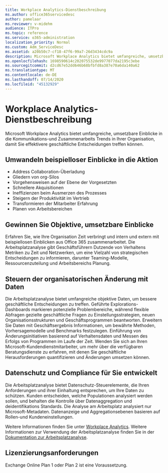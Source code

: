 ```yaml
---
title: Workplace Analytics-Dienstbeschreibung
ms.author: office365servicedesc
author: pamelaar
ms.reviewer: v-midehm
audience: ITPro
ms.topic: reference
ms.service: o365-administration
localization_priority: Normal
ms.custom: Adm_ServiceDesc
ms.assetid: a20b50c7-cf18-47f6-99a7-26d3434cdc9a
description: Microsoft Workplace Analytics bietet umfangreiche, umsetzbare Einblicke in die Kommunikations-und Zusammenarbeits Trends in Ihrer Organisation, damit Sie effektivere geschäftliche Entscheidungen treffen können.
ms.openlocfilehash: 1698590614c202075532de9977077da2195c3ebe
ms.sourcegitcommit: d2cd67e52dd646b68bfbfd8a387e70a6da140a62
ms.translationtype: MT
ms.contentlocale: de-DE
ms.lasthandoff: 07/14/2020
ms.locfileid: "45132929"
---
```

# <a name="workplace-analytics-service-description"></a>Workplace Analytics-Dienstbeschreibung

Microsoft Workplace Analytics bietet umfangreiche, umsetzbare Einblicke in die Kommunikations-und Zusammenarbeits Trends in Ihrer Organisation, damit Sie effektivere geschäftliche Entscheidungen treffen können.

## <a name="transform-unprecedented-insights-into-action"></a>Umwandeln beispielloser Einblicke in die Aktion

* Address Collaboration-Überladung
* Gliedern von org-Silos
* Vorgehensweisen auf der Ebene der Vorgesetzten
* Schnellere Akquisitionen
* Ineffizienzen beim Ausmerzen des Prozesses
* Steigern der Produktivität im Vertrieb
* Transformieren der Mitarbeiter Erfahrung
* Planen von Arbeitsbereichen

## <a name="gain-objective-actionable-insights"></a>Gewinnen Sie Objektive, umsetzbare Einblicke

Erfahren Sie, wie Ihre Organisation Zeit verbringt und intern und extern mit beispiellosen Einblicken aus Office 365 zusammenarbeitet. Die Arbeitsplatzanalyse gibt Geschäftsführern Dutzende von Verhaltens Metriken zu Zeit und Netzwerken, um eine Vielzahl von strategischen Entscheidungen zu informieren, darunter Teaming-Modelle, Ressourcenzuteilung und Arbeitsbereichs Planung.

## <a name="drive-organizational-change-with-data"></a>Steuern der organisatorischen Änderung mit Daten

Die Arbeitsplatzanalyse bietet umfangreiche objektive Daten, um bessere geschäftliche Entscheidungen zu treffen. Geführte Explorations-Dashboards markieren potenzielle Problembereiche, während flexible Abfragen gezielte geschäftliche Fragen zu Einstellungsstrategien, neuen Organisationsstrukturen und Geschäftsprogrammen beantworten. Erweitern Sie Daten mit Geschäftsergebnis Informationen, um bewährte Methoden, Vorhersagemodelle und Benchmarks festzulegen. Einführung von Änderungsinitiativen basierend auf Verhaltensdaten und Messen des Erfolgs von Programmen im Laufe der Zeit. Wenden Sie sich an Ihren Microsoft-Kundendienstmitarbeiter, um mehr über die verfügbaren Beratungsdienste zu erfahren, mit denen Sie geschäftliche Herausforderungen quantifizieren und Änderungen umsetzen können.

## <a name="privacy-and-compliance-designed-for-you"></a>Datenschutz und Compliance für Sie entwickelt

Die Arbeitsplatzanalyse bietet Datenschutz-Steuerelemente, die Ihren Anforderungen und ihrer Einhaltung entsprechen, um Ihre Daten zu schützen. Kunden entscheiden, welche Populationen analysiert werden sollen, und behalten die Kontrolle über Datenaggregation und deidentifikations Standards. Die Analyse am Arbeitsplatz analysiert nur Microsoft-Metadaten. Datenanzeige und Aggregationsebenen basieren auf Rollen-und Kundeneinstellungen.

Weitere Informationen finden Sie unter [Workplace Analytics](https://go.microsoft.com/fwlink/?linkid=852492). Weitere Informationen zur Verwendung der Arbeitsplatzanalyse finden Sie in der [Dokumentation zur Arbeitsplatzanalyse](https://docs.microsoft.com/workplace-analytics/).
  
## <a name="licensing-requirements"></a>Lizenzierungsanforderungen

Exchange Online Plan 1 oder Plan 2 ist eine Voraussetzung.
